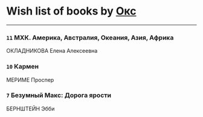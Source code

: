 # Wish list of books by [Окс](http://www.knigopis.com/#/user/books?u=102536471289425216982-google)
---

### `11` МХК. Америка, Австралия, Океания, Азия, Африка
ОКЛАДНИКОВА Елена Алексеевна

### `10` Кармен
МЕРИМЕ Проспер

### `7` Безумный Макс: Дорога ярости
БЕРНШТЕЙН Эбби

